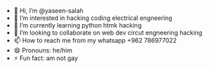 - 👋 Hi, I’m @yaseen-salah
- 👀 I’m interested in hacking coding electrical engneering
- 🌱 I’m currently learning python htmk hacking
- 💞️ I’m looking to collaborate on web dev circut engneering hacking
- 📫 How to reach me from my whatsapp +962 786977022
- 😄 Pronouns: he/him
- ⚡ Fun fact: am not gay

<!---
yaseen-salah/yaseen-salah is a ✨ special ✨ repository because its `README.md` (this file) appears on your GitHub profile.
You can click the Preview link to take a look at your changes.
--->
